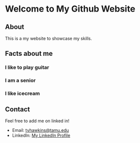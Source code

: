 # Welcome to My Github Website

## About

This is a my website to showcase my skills.

## Facts about me

### I like to play guitar
### I am a senior
### I like icecream



## Contact

Feel free to add me on linked in!
- Email: tyhawkins@tamu.edu
- LinkedIn: [My LinkedIn Profile](https://www.linkedin.com/in/ty-hawkins-89867916a/)
